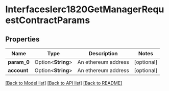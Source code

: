 # InterfacesIerc1820GetManagerRequestContractParams

## Properties

Name | Type | Description | Notes
------------ | ------------- | ------------- | -------------
**param_0** | Option<**String**> | An ethereum address | [optional]
**account** | Option<**String**> | An ethereum address | [optional]

[[Back to Model list]](../README.md#documentation-for-models) [[Back to API list]](../README.md#documentation-for-api-endpoints) [[Back to README]](../README.md)


